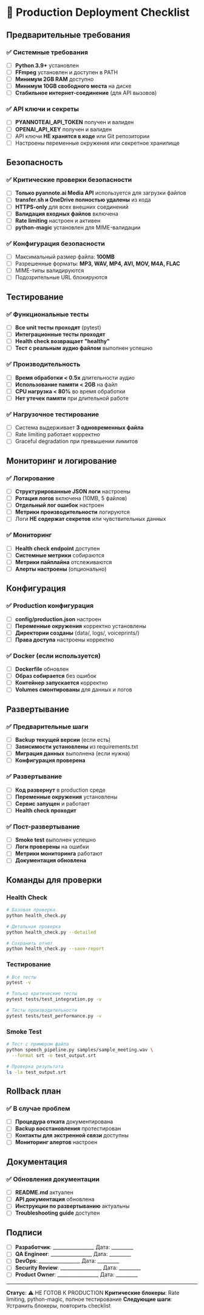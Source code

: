# 🚀 Production Deployment Checklist

## Предварительные требования

### ✅ Системные требования
- [ ] **Python 3.9+** установлен
- [ ] **FFmpeg** установлен и доступен в PATH
- [ ] **Минимум 2GB RAM** доступно
- [ ] **Минимум 10GB свободного места** на диске
- [ ] **Стабильное интернет-соединение** (для API вызовов)

### ✅ API ключи и секреты
- [ ] **PYANNOTEAI_API_TOKEN** получен и валиден
- [ ] **OPENAI_API_KEY** получен и валиден
- [ ] API ключи **НЕ хранятся в коде** или Git репозитории
- [ ] Настроены переменные окружения или секретное хранилище

## Безопасность

### ✅ Критические проверки безопасности
- [ ] **Только pyannote.ai Media API** используется для загрузки файлов
- [ ] **transfer.sh и OneDrive полностью удалены** из кода
- [ ] **HTTPS-only** для всех внешних соединений
- [ ] **Валидация входных файлов** включена
- [ ] **Rate limiting** настроен и активен
- [ ] **python-magic** установлен для MIME-валидации

### ✅ Конфигурация безопасности
- [ ] Максимальный размер файла: **100MB**
- [ ] Разрешенные форматы: **MP3, WAV, MP4, AVI, MOV, M4A, FLAC**
- [ ] MIME-типы валидируются
- [ ] Подозрительные URL блокируются

## Тестирование

### ✅ Функциональные тесты
- [ ] **Все unit тесты проходят** (pytest)
- [ ] **Интеграционные тесты проходят**
- [ ] **Health check возвращает "healthy"**
- [ ] **Тест с реальным аудио файлом** выполнен успешно

### ✅ Производительность
- [ ] **Время обработки < 0.5x** длительности аудио
- [ ] **Использование памяти < 2GB** на файл
- [ ] **CPU нагрузка < 80%** во время обработки
- [ ] **Нет утечек памяти** при длительной работе

### ✅ Нагрузочное тестирование
- [ ] Система выдерживает **3 одновременных файла**
- [ ] Rate limiting работает корректно
- [ ] Graceful degradation при превышении лимитов

## Мониторинг и логирование

### ✅ Логирование
- [ ] **Структурированные JSON логи** настроены
- [ ] **Ротация логов** включена (10MB, 5 файлов)
- [ ] **Отдельный лог ошибок** настроен
- [ ] **Метрики производительности** логируются
- [ ] Логи **НЕ содержат секретов** или чувствительных данных

### ✅ Мониторинг
- [ ] **Health check endpoint** доступен
- [ ] **Системные метрики** собираются
- [ ] **Метрики пайплайна** отслеживаются
- [ ] **Алерты настроены** (опционально)

## Конфигурация

### ✅ Production конфигурация
- [ ] **config/production.json** настроен
- [ ] **Переменные окружения** корректно установлены
- [ ] **Директории созданы** (data/, logs/, voiceprints/)
- [ ] **Права доступа** настроены корректно

### ✅ Docker (если используется)
- [ ] **Dockerfile** обновлен
- [ ] **Образ собирается** без ошибок
- [ ] **Контейнер запускается** корректно
- [ ] **Volumes смонтированы** для данных и логов

## Развертывание

### ✅ Предварительные шаги
- [ ] **Backup текущей версии** (если есть)
- [ ] **Зависимости установлены** из requirements.txt
- [ ] **Миграция данных** выполнена (если нужна)
- [ ] **Конфигурация проверена**

### ✅ Развертывание
- [ ] **Код развернут** в production среде
- [ ] **Переменные окружения** установлены
- [ ] **Сервис запущен** и работает
- [ ] **Health check проходит**

### ✅ Пост-развертывание
- [ ] **Smoke test** выполнен успешно
- [ ] **Логи проверены** на ошибки
- [ ] **Метрики мониторинга** работают
- [ ] **Документация обновлена**

## Команды для проверки

### Health Check
```bash
# Базовая проверка
python health_check.py

# Детальная проверка
python health_check.py --detailed

# Сохранить отчет
python health_check.py --save-report
```

### Тестирование
```bash
# Все тесты
pytest -v

# Только критические тесты
pytest tests/test_integration.py -v

# Тесты производительности
pytest tests/test_performance.py -v
```

### Smoke Test
```bash
# Тест с примером файла
python speech_pipeline.py samples/sample_meeting.wav \
  --format srt -o test_output.srt

# Проверка результата
ls -la test_output.srt
```

## Rollback план

### ✅ В случае проблем
- [ ] **Процедура отката** документирована
- [ ] **Backup восстановления** протестирован
- [ ] **Контакты для экстренной связи** доступны
- [ ] **Мониторинг алертов** настроен

## Документация

### ✅ Обновления документации
- [ ] **README.md** актуален
- [ ] **API документация** обновлена
- [ ] **Инструкции по развертыванию** актуальны
- [ ] **Troubleshooting guide** доступен

## Подписи

- [ ] **Разработчик**: _________________ Дата: _________
- [ ] **QA Engineer**: _________________ Дата: _________  
- [ ] **DevOps**: _________________ Дата: _________
- [ ] **Security Review**: _________________ Дата: _________
- [ ] **Product Owner**: _________________ Дата: _________

---

**Статус**: ⚠️ НЕ ГОТОВ К PRODUCTION
**Критические блокеры**: Rate limiting, python-magic, полное тестирование
**Следующие шаги**: Устранить блокеры, повторить checklist
